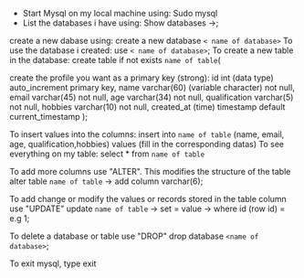 * Start Mysql on my local machine using: Sudo mysql
* List the databases i have using: Show databases
->;

create a new dabase using: create a new database `< name of database>`
To use the database i created: use ` < name of database> `;
To create a new table in the database: create table if not exists ` name of table `(

create the profile you want as a primary key (strong): 
id int (data type) auto_increment primary key,
name varchar(60) (variable character) not null,
email varchar(45) not null,
age varchar(34) not null,
qualification varchar(5) not null,
hobbies varchar(10) not null,
created_at (time) timestamp default current_timestamp
);

To insert values into the columns: 
insert into ` name of table ` (name, email, age, qualification,hobbies) values (fill in the corresponding datas)
To see everything on my table:
select * from ` name of table `

To add more columns use "ALTER". This modifies the structure of the table
alter table `name of table`
-> add column <name of new column> varchar(6);

To add change or modify the values or records stored in the table column use "UPDATE"
update `name of table`
-> set <name of column> = value
-> where id (row id) = e.g 1;

To delete a database or table use "DROP"
drop database `<name of database>`;

To exit mysql, type exit
